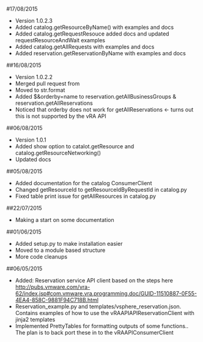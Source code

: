 #17/08/2015
* Version 1.0.2.3
* Added catalog.getResourceByName() with examples and docs
* Added catalog.getRequestResouce added docs and updated requestResourceAndWait examples
* Added catalog.getAllRequests with examples and docs
* Added reservation.getReservationByName with examples and docs

##16/08/2015
* Version 1.0.2.2
* Merged pull request from
* Moved to str.format
* Added $&orderby=name to reservation.getAllBusinessGroups & reservation.getAllReservations
* Noticed that orderby does not work for getAllReservations <- turns out this is not supported by the vRA API

##06/08/2015
* Version 1.0.1
* Added show option to catalot.getResource and catalog.getResourceNetworking()
* Updated docs

##05/08/2015
* Added documentation for the catalog ConsumerClient
* Changed getResourceId to getResourceIdByRequestId in catalog.py
* Fixed table print issue for getAllResources in catalog.py

##22/07/2015
* Making a start on some documentation

##01/06/2015
* Added setup.py to make installation easier
* Moved to a module based structure
* More code cleanups

##06/05/2015
* Added: Reservation service API client based on the steps here http://pubs.vmware.com/vra-62/index.jsp#com.vmware.vra.programming.doc/GUID-11510887-0F55-4EA4-858C-9881F94C718B.html
* Reservation_example.py and templates/vsphere_reservation.json. Contains examples of how to use the vRAAPIAPIReservationClient with jinja2 templates
* Implemented PrettyTables for formatting outputs of some functions.. The plan is to back port these in to the vRAAPIConsumerClient
